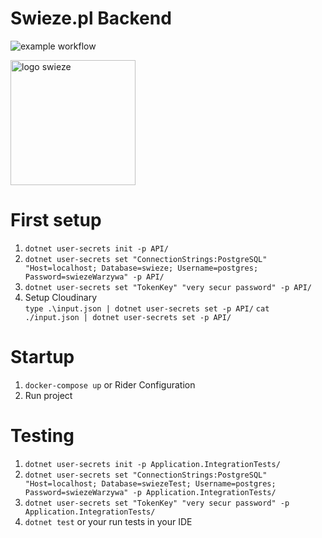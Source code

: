# Swieze.pl Backend

![example workflow](https://github.com/30james00/swiezebackend/actions/workflows/dotnet.yml/badge.svg)

<img src="https://cdn.discordapp.com/attachments/822513310255677460/886696316766392330/marchew.png" height="200" alt="logo swieze">

# First setup
1. ```dotnet user-secrets init -p API/```
2. ```dotnet user-secrets set "ConnectionStrings:PostgreSQL" "Host=localhost; Database=swieze; Username=postgres; Password=swiezeWarzywa" -p API/```
3. ```dotnet user-secrets set "TokenKey" "very secur password" -p API/```
4. Setup Cloudinary  
   ```type .\input.json | dotnet user-secrets set -p API/```
   ```cat ./input.json | dotnet user-secrets set -p API/```

# Startup
1. ```docker-compose up``` or Rider Configuration
2. Run project

# Testing
1. ```dotnet user-secrets init -p Application.IntegrationTests/```
2. ```dotnet user-secrets set "ConnectionStrings:PostgreSQL" "Host=localhost; Database=swiezeTest; Username=postgres; Password=swiezeWarzywa" -p Application.IntegrationTests/```
3. ```dotnet user-secrets set "TokenKey" "very secur password" -p Application.IntegrationTests/```
4. ```dotnet test``` or your run tests in your IDE